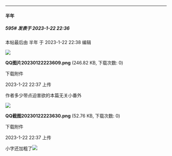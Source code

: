 

*****

####  半年  
##### 595#       发表于 2023-1-22 22:36

 本帖最后由 半年 于 2023-1-22 22:38 编辑 

<img src="https://img.saraba1st.com/forum/202301/22/223712v07qz2hcz2deqz4s.png" referrerpolicy="no-referrer">

<strong>QQ图片20230122223609.png</strong> (246.82 KB, 下载次数: 0)

下载附件

2023-1-22 22:37 上传

作者多少带点迫害欲的本篇无关小番外

<img src="https://img.saraba1st.com/forum/202301/22/223716inl9fz88m5pv58r6.png" referrerpolicy="no-referrer">

<strong>QQ截图20230122223630.png</strong> (52.76 KB, 下载次数: 0)

下载附件

2023-1-22 22:37 上传

小字还加粗了<img src="https://static.saraba1st.com/image/smiley/face2017/068.png" referrerpolicy="no-referrer">

